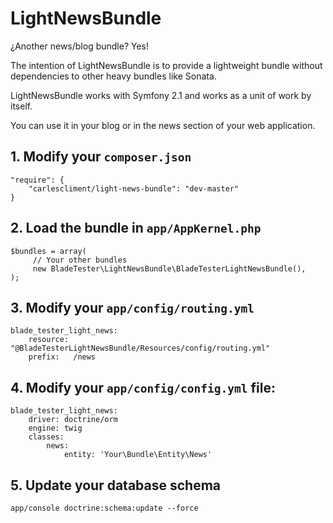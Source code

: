 LightNewsBundle
================

¿Another news/blog bundle? Yes!

The intention of LightNewsBundle is to provide a lightweight bundle without dependencies to other heavy bundles like Sonata.

LightNewsBundle works with Symfony 2.1 and works as a unit of work by itself.

You can use it in your blog or in the news section of your web application.

## 1. Modify your `composer.json`

    "require": {
        "carlescliment/light-news-bundle": "dev-master"
    }

## 2. Load the bundle in `app/AppKernel.php`
    $bundles = array(
         // Your other bundles
         new BladeTester\LightNewsBundle\BladeTesterLightNewsBundle(),
    );

## 3. Modify your `app/config/routing.yml`

    blade_tester_light_news:
        resource: "@BladeTesterLightNewsBundle/Resources/config/routing.yml"
		prefix:   /news


## 4. Modify your `app/config/config.yml` file:

    blade_tester_light_news:
        driver: doctrine/orm
        engine: twig
        classes:
            news:
                entity: 'Your\Bundle\Entity\News'

## 5. Update your database schema

    app/console doctrine:schema:update --force


